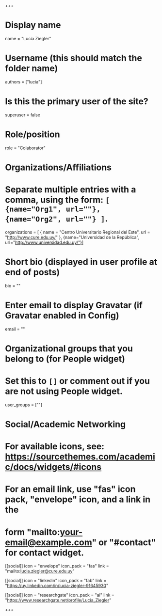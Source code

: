 +++
# Display name
name = "Lucía Ziegler"

# Username (this should match the folder name)
authors = ["lucia"]

# Is this the primary user of the site?
superuser = false

# Role/position
role = "Colaborator"

# Organizations/Affiliations
#   Separate multiple entries with a comma, using the form: `[ {name="Org1", url=""}, {name="Org2", url=""} ]`.
organizations = [ { name = "Centro Universitario Regional del Este", url = "http://www.cure.edu.uy/" }, {name="Universidad de la República", url="http://www.universidad.edu.uy/"}]

# Short bio (displayed in user profile at end of posts)
bio = ""

# Enter email to display Gravatar (if Gravatar enabled in Config)
email = ""


# Organizational groups that you belong to (for People widget)
#   Set this to `[]` or comment out if you are not using People widget.
user_groups = [""]

# Social/Academic Networking
# For available icons, see: https://sourcethemes.com/academic/docs/widgets/#icons
#   For an email link, use "fas" icon pack, "envelope" icon, and a link in the
#   form "mailto:your-email@example.com" or "#contact" for contact widget.

[[social]]
  icon = "envelope"
  icon_pack = "fas"
  link = "mailto:lucia.ziegler@cure.edu.uy"

[[social]]
  icon = "linkedin"
  icon_pack = "fab"
  link = "https://uy.linkedin.com/in/lucia-ziegler-91645930"
  
[[social]]
  icon = "researchgate"
  icon_pack = "ai"
  link = "https://www.researchgate.net/profile/Lucia_Ziegler"
  
+++
